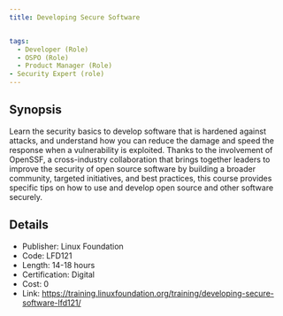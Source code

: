 ```yaml
---
title: Developing Secure Software 


tags:
  - Developer (Role)
  - OSPO (Role)
  - Product Manager (Role)
- Security Expert (role)
---
```



## Synopsis


Learn the security basics to develop software that is hardened against attacks, and understand how you can reduce the damage and speed the response when a vulnerability is exploited. Thanks to the involvement of OpenSSF, a cross-industry collaboration that brings together leaders to improve the security of open source software by building a broader community, targeted initiatives, and best practices, this course provides specific tips on how to use and develop open source and other software securely.


## Details


- Publisher: Linux Foundation
- Code: LFD121
- Length: 14-18 hours
- Certification: Digital
- Cost: 0
- Link: https://training.linuxfoundation.org/training/developing-secure-software-lfd121/